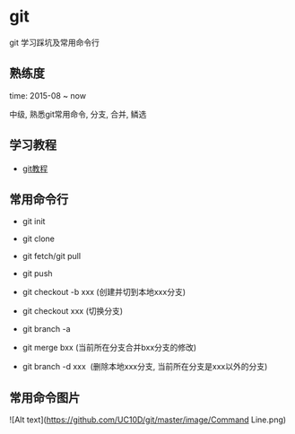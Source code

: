 # git
git 学习踩坑及常用命令行

## 熟练度

time: 2015-08 ~ now

中级, 熟悉git常用命令, 分支, 合并, 鳞选

## 学习教程

* [git教程](https://www.liaoxuefeng.com/wiki/0013739516305929606dd18361248578c67b8067c8c017b000)

## 常用命令行

* git init

* git clone 

* git fetch/git pull

* git push

* git checkout -b xxx (创建并切到本地xxx分支)   

* git checkout xxx (切换分支)

* git branch -a

* git merge bxx (当前所在分支合并bxx分支的修改)

* git branch -d xxx  (删除本地xxx分支, 当前所在分支是xxx以外的分支)

## 常用命令图片

![Alt text](https://github.com/UC10D/git/master/image/Command Line.png)
